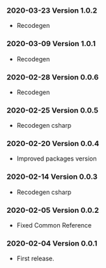 ### 2020-03-23 Version 1.0.2
* Recodegen

### 2020-03-09 Version 1.0.1
* Recodegen

### 2020-02-28 Version 0.0.6
* Recodegen

### 2020-02-25 Version 0.0.5
* Recodegen csharp

### 2020-02-20 Version 0.0.4
* Improved packages version

### 2020-02-14 Version 0.0.3
* Recodegen csharp

### 2020-02-05 Version 0.0.2
* Fixed Common Reference

### 2020-02-04 Version 0.0.1
* First release.